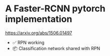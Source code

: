 # A Faster-RCNN pytorch implementation

https://arxiv.org/abs/1506.01497


- ✅ RPN working
- 📦 Classification network shared with RPN
